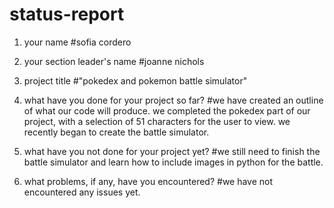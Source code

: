 # status-report

1. your name
#sofia cordero

2. your section leader's name
#joanne nichols

3. project title
#"pokedex and pokemon battle simulator"

4. what have you done for your project so far?
#we have created an outline of what our code will produce. we completed the pokedex part of our project, with a selection of 51 characters for the user to view. we recently began to create the battle simulator. 

5. what have you not done for your project yet?
#we still need to finish the battle simulator and learn how to include images in python for the battle.

6. what problems, if any, have you encountered?
#we have not encountered any issues yet.
